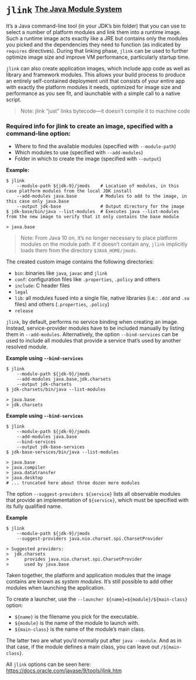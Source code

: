 # `jlink` <sup><sub>[The Java Module System][1]</sub></sup>

It’s a Java command-line tool (in your JDK’s bin folder) that you can use to select a number of platform modules and link them into a runtime image. Such a runtime image acts exactly like a JRE but contains only the modules you picked and the dependencies they need to function (as indicated by `requires` directives). During that linking phase, `jlink` can be used to further optimize image size and improve VM performance, particularly startup time.

`jlink` can also create application images, which include app code as well as library and framework modules. This allows your build process to produce an entirely self-contained deployment unit that consists of your entire app with exactly the platform modules it needs, optimized for image size and performance as you see fit, and launchable with a simple call to a native script.

> Note: jlink “just” links bytecode—it doesn’t compile it to machine code

### Required info for jlink to create an image, specified with a command-line option:

* Where to find the available modules (specified with `--module-path`)
* Which modules to use (specified with `--add-modules`)
* Folder in which to create the image (specified with `--output`)

**Example:**

```shell
$ jlink
    --module-path ${jdk-9}/jmods    # Location of modules, in this case platform modules from the local JDK install  
    --add-modules java.base         # Modules to add to the image, in this case only java.base
    --output jdk-base               # Output directory for the image
$ jdk-base/bin/java --list-modules  # Executes java --list-modules from the new image to verify that it only contains the base module 

> java.base
```

> Note: From Java 10 on, it’s no longer necessary to place platform modules on the module path. If it doesn’t contain any, `jlink` implicitly loads them from the directory `$JAVA_HOME/jmods`.

The created custom image contains the following directories:

* `bin`: binaries like `java`, `javac` and `jlink`
* `conf`: configuration files like `.properties`, `.policy` and others
* `include`: C header files
* `legal`
* `lib`: all modules fused into a single file, native libraries (i.e.: `.ddd` and `.so` files) and others (`.properties`, `.policy`)
* `release`


`jlink`, by default, performs no service binding when creating an image. Instead, service-provider modules have to be included manually by listing them in `--add-modules`. Alternatively, the option `--bind-services` can be used to include all modules that provide a service that’s used by another resolved module.

**Example using `--bind-services`**

```
$ jlink
    --module-path ${jdk-9}/jmods
    --add-modules java.base,jdk.charsets
    --output jdk-charsets
$ jdk-charsets/bin/java --list-modules

> java.base
> jdk.charsets
```

**Example using `--bind-services`**

```
$ jlink
    --module-path ${jdk-9}/jmods
    --add-modules java.base
    --bind-services
    --output jdk-base-services
$ jdk-base-services/bin/java --list-modules

> java.base
> java.compiler
> java.datatransfer
> java.desktop
# ... truncated here about three dozen more modules
```

The option `--suggest-providers ${service}` lists all observable modules that provide an implementation of `${service}`, which must be specified with its fully qualified name.

**Example**

```
$ jlink
    --module-path ${jdk-9}/jmods
    --suggest-providers java.nio.charset.spi.CharsetProvider

> Suggested providers:
>  jdk.charsets
>      provides java.nio.charset.spi.CharsetProvider
>      used by java.base
```

Taken together, the platform and application modules that the image contains are known as *system modules*. It’s still possible to add other modules when launching the application.

To create a launcher, use the `--launcher ${name}=${module}/${main-class}` option:

* `${name}` is the filename you pick for the executable.
* `${module}` is the name of the module to launch with.
* `${main-class}` is the name of the module’s main class.

The latter two are what you’d normally put after `java --module`. And as in that case, if the module defines a main class, you can leave out `/${main-class}`.

All `jlink` options can be seen here: https://docs.oracle.com/javase/9/tools/jlink.htm

[1]: https://www.amazon.com/dp/1617294284/ref=cm_sw_em_r_mt_dp_U_WXX8Eb6J2XEDV
